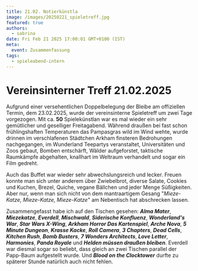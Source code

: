 ```yaml
---
title: 21.02. Notierkünstla
image: /images/20250221_spieletreff.jpg
featured: true
authors:
  - sabrina
date: Fri Feb 21 2025 17:00:01 GMT+0100 (IST)
meta:
  event: Zusammenfassung
tags:
  - spieleabend-intern
---
```


# Vereinsinterner Treff 21.02.2025

Aufgrund einer versehentlichen Doppelbelegung der Bleibe am offiziellen Termin, dem 23.02.2025, wurde der vereinsinterne Spieletreff um zwei Tage vorgezogen.
Mit ca. **50** Spielekünstlan war es mal wieder ein sehr gemütlicher und geselliger Freitagabend. Während draußen bei fast schon frühlingshaften Temperaturen das Pampasgras wild im Wind wehte,
wurde drinnen im verschlafenen Städtchen Arkham finsteren Bedrohungen nachgegangen, im Wunderland Teepartys veranstaltet, Universitäten und Zoos gebaut, Bomben entschärft, Wälder aufgeforstet,
taktische Raumkämpfe abgehalten, knallhart im Weltraum verhandelt und sogar ein Film gedreht.

Auch das Buffet war wieder sehr abwechslungsreich und lecker. Freuen konnte man sich unter anderem über Zwiebelbrot, diverse Salate, Cookies und Kuchen, Brezel, Quiche, vegane Bällchen und
jeder Menge Süßigkeiten. Aber nur, wenn man sich nicht von dem mantraartigem Gesang "*Mieze-Katze, Mieze-Katze, Mieze-Katze*" am Nebentisch hat abschrecken lassen. 

Zusammengefasst habe ich auf den Tischen gesehen:
***Alma Mater***, ***Miezekatze***, ***Everdell***, ***Mischwald***, ***Siderische Konfluenz***, ***Wonderland's War***, ***Star Wars X-Wing***, ***Arkham Horror Das Kartenspiel***,
***Arche Nova***, ***5 Minute Dungeon***, ***Krasse Kacke***, ***Roll Camera***, ***3 Chapters***, ***Dead Cells***, ***Kitchen Rush***, ***Bomb Busters***, ***7 Wonders Architects***,
***Love Letter***, ***Harmonies***, ***Panda Royale*** und ***Helden müssen draußen bleiben***.
Everdell war diesmal sogar so beliebt, dass gleich an zwei Tischen parallel der Papp-Baum aufgestellt wurde. Und ***Blood on the Clocktower*** durfte zu späterer Stunde natürlich auch nicht fehlen.
